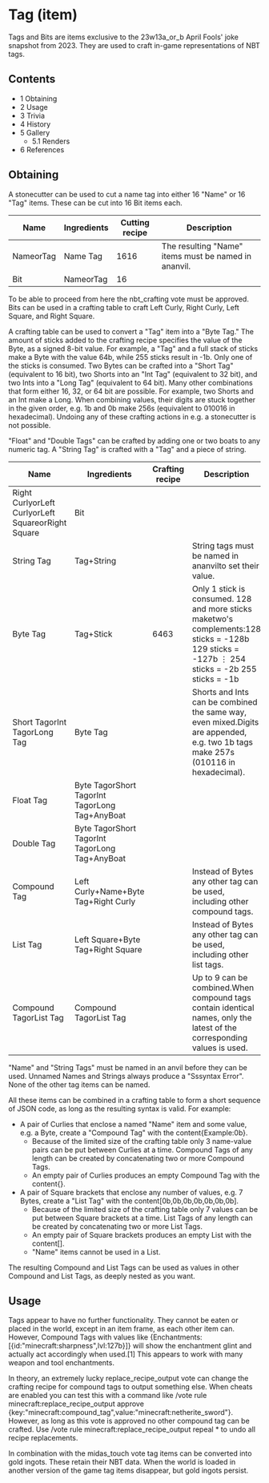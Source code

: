 # Tag (item)
Tags and Bits are items exclusive to the 23w13a_or_b April Fools' joke snapshot from 2023. They are used to craft in-game representations of NBT tags.

## Contents
- 1 Obtaining
- 2 Usage
- 3 Trivia
- 4 History
- 5 Gallery
	- 5.1 Renders
- 6 References

## Obtaining
A stonecutter can be used to cut a name tag into either 16 "Name" or 16 "Tag" items. These can be cut into 16 Bit items each.

| Name      | Ingredients | Cutting recipe | Description                                          |
|-----------|-------------|----------------|------------------------------------------------------|
| NameorTag | Name Tag    | 1616           | The resulting "Name" items must be named in ananvil. |
| Bit       | NameorTag   | 16             |                                                      |

To be able to proceed from here the nbt_crafting vote must be approved. Bits can be used in a crafting table to craft Left Curly, Right Curly, Left Square, and Right Square.

A crafting table can be used to convert a "Tag" item into a "Byte Tag." The amount of sticks added to the crafting recipe specifies the value of the Byte, as a signed 8-bit value. For example, a "Tag" and a full stack of sticks make a Byte with the value 64b, while 255 sticks result in -1b. Only one of the sticks is consumed. Two Bytes can be crafted into a "Short Tag" (equivalent to 16 bit), two Shorts into an "Int Tag" (equivalent to 32 bit), and two Ints into a "Long Tag" (equivalent to 64 bit). Many other combinations that form either 16, 32, or 64 bit are possible. For example, two Shorts and an Int make a Long. When combining values, their digits are stuck together in the given order, e.g. 1b and 0b make 256s (equivalent to 010016 in hexadecimal). Undoing any of these crafting actions in e.g. a stonecutter is not possible.

"Float" and "Double Tags" can be crafted by adding one or two boats to any numeric tag. A "String Tag" is crafted with a "Tag" and a piece of string.

| Name                                               | Ingredients                                    | Crafting recipe | Description                                                                                                                                   |
|----------------------------------------------------|------------------------------------------------|-----------------|-----------------------------------------------------------------------------------------------------------------------------------------------|
| Right CurlyorLeft CurlyorLeft SquareorRight Square | Bit                                            |                 |                                                                                                                                               |
| String Tag                                         | Tag+String                                     |                 | String tags must be named in ananvilto set their value.                                                                                       |
| Byte Tag                                           | Tag+Stick                                      | 6463            | Only 1 stick is consumed. 128 and more sticks maketwo's complements:128 sticks = -128b 129 sticks = -127b ⋮ 254 sticks = -2b 255 sticks = -1b |
| Short TagorInt TagorLong Tag                       | Byte Tag                                       |                 | Shorts and Ints can be combined the same way, even mixed.Digits are appended, e.g. two 1b tags make 257s (010116 in hexadecimal).             |
| Float Tag                                          | Byte TagorShort TagorInt TagorLong Tag+AnyBoat |                 |                                                                                                                                               |
| Double Tag                                         | Byte TagorShort TagorInt TagorLong Tag+AnyBoat |                 |                                                                                                                                               |
| Compound Tag                                       | Left Curly+Name+Byte Tag+Right Curly           |                 | Instead of Bytes any other tag can be used, including other compound tags.                                                                    |
| List Tag                                           | Left Square+Byte Tag+Right Square              |                 | Instead of Bytes any other tag can be used, including other list tags.                                                                        |
| Compound TagorList Tag                             | Compound TagorList Tag                         |                 | Up to 9 can be combined.When compound tags contain identical names, only the latest of the corresponding values is used.                      |

"Name" and "String Tags" must be named in an anvil before they can be used. Unnamed Names and Strings always produce a "Sssyntax Error". None of the other tag items can be named.

All these items can be combined in a crafting table to form a short sequence of JSON code, as long as the resulting syntax is valid. For example: 

- A pair of Curlies that enclose a named "Name" item and some value, e.g. a Byte, create a "Compound Tag" with the content{Example:0b}.
	- Because of the limited size of the crafting table only 3 name-value pairs can be put between Curlies at a time. Compound Tags of any length can be created by concatenating two or more Compound Tags.
	- An empty pair of Curlies produces an empty Compound Tag with the content{}.
- A pair of Square brackets that enclose any number of values, e.g. 7 Bytes, create a "List Tag" with the content[0b,0b,0b,0b,0b,0b,0b].
	- Because of the limited size of the crafting table only 7 values can be put between Square brackets at a time. List Tags of any length can be created by concatenating two or more List Tags.
	- An empty pair of Square brackets produces an empty List with the content[].
	- "Name" items cannot be used in a List.

The resulting Compound and List Tags can be used as values in other Compound and List Tags, as deeply nested as you want.

## Usage
Tags appear to have no further functionality. They cannot be eaten or placed in the world, except in an item frame, as each other item can. However, Compound Tags with values like {Enchantments:[{id:"minecraft:sharpness",lvl:127b}]} will show the enchantment glint and actually act accordingly when used.[1] This appears to work with many weapon and tool enchantments.

In theory, an extremely lucky replace_recipe_output vote can change the crafting recipe for compound tags to output something else. When cheats are enabled you can test this with a command like /vote rule minecraft:replace_recipe_output approve {key:"minecraft:compound_tag",value:"minecraft:netherite_sword"}. However, as long as this vote is approved no other compound tag can be crafted. Use /vote rule minecraft:replace_recipe_output repeal * to undo all recipe replacements.

In combination with the midas_touch vote tag items can be converted into gold ingots. These retain their NBT data. When the world is loaded in another version of the game tag items disappear, but gold ingots persist.

